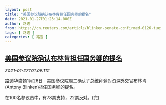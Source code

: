 ```yaml
---
layout: post
title: "美国参议院确认布林肯担任国务卿的提名"
date: 2021-01-27T01:23:14.000Z
author: 路透
from: https://cn.reuters.com/article/blinken-senate-confirmed-0126-tues-idCNKBS29W044
tags: [ 路透 ]
categories: [ 路透 ]
---
```

<!--1611710594000-->
[美国参议院确认布林肯担任国务卿的提名](https://cn.reuters.com/article/blinken-senate-confirmed-0126-tues-idCNKBS29W044)
------

<div>
<div><i>2021-01-27T01:09:11Z</i></div><p>路透华盛顿1月26日 - 美国参议院周二确认了总统拜登对资深外交官布林肯(Antony Blinken)担任国务卿的提名。</p><p>在100名参议员中，有78票支持，22票反对。(完)</p>
</div>
